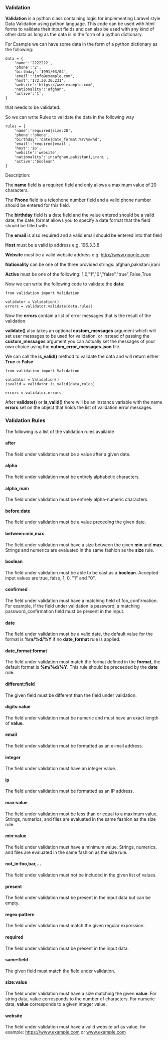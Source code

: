 ### Validation

**Validation** is a python class containing logic for implementing Laravel style Data Validation using python language. This code can be used with html forms to validate their input fields and can also be used with any kind of other data as long as the data is in the form of a python dictionary.

For Example we can have some data in the form of a python dictionary as the following:

    data = { 
        'name':'2222222',   
        'phone':'2',  
        'birthday':'1991/03/04',    
        'email':'info@example.com',    
        'host':'172.30.30.231',  
        'website':'https://www.example.com', 
        'nationality':'afghan',
        'active':'1',  
    }

that needs to be validated.

So we can write Rules to validate the data in the following way

    rules = { 
        'name':'required|size:20',   
        'phone':'phone', 
        'birthday':'date|date_format:%Y/%m/%d', 
        'email':'required|email',
        'host':'ip', 
        'website':'website', 
        'nationality':'in:afghan,pakistani,irani',
        'active':'boolean'
    }  

Description:

The **name** field is a required field and only allows a maximum value of 20 characters.

The **Phone** field is a telephone number field and a valid phone number should be entered for this field.

The **birthday** field is a date field and the value entered should be a valid date, the date_format allows you to specify a date format that the field should be filled with.

The **email** is also required and a valid email should be entered into that field  

**Host** must be a valid ip address e.g. 196.3.3.8

**Website** must be a valid website address e.g. http://www.google.com  

**Nationality** can be one of the three provided strings: afghan,pakistani,irani  

**Active** must be one of the following: 1,0,"1","0","false","true",False,True


Now we can write the following code to validate the **data**:

    from validation import Validation

    validator = Validation()
    errors = validator.validate(data,rules)

Now the **errors** contain a list of  error messages that is the result of the validation.

**validate()** also takes an optional **custom_messages** argument which will set user messages to be used for validation, or instead of passing the **custom_messages** argument you can actually set the messages of your own choice using the **cutom_error_messages.json** file.


We can call the **is_valid()** method to validate the data and will return either **True** or **False** 

    from validation import Validation

    validator = Validation()
    isvalid = validator.is_valid(data,rules)
	
    errors = validator.errors
    
After **validate()** or **is_valid()** there will be an instance variable with the name **errors** set on the object that holds the list of validation error messages.

### Validation Rules

The following is a list of the validation rules available

#### after

The field under validation must be a value after a given date.

#### alpha

The field under validation must be entirely alphabetic characters.

#### alpha_num

The field under validation must be entirely alpha-numeric characters.

#### before:date

The field under validation must be a value preceding the given date.

#### between:min,max

The field under validation must have a size between the given **min** and **max**. Strings and numerics are evaluated in the same fashion as the **size** rule.

#### boolean

The field under validation must be able to be cast as a **boolean**. Accepted input values are true, false, 1, 0, "1" and "0".

#### confirmed

The field under validation must have a matching field of foo_confirmation. For example, if the field under validation is password, a matching password_confirmation field must be present in the input.

#### date

The field under validation must be a valid date, the default value for the format is **%m/%d/%Y** if no **date_format** rule is applied.

#### date_format:format

The field under validation must match the format defined in the **format**, the default format is **%m/%d/%Y**. This rule should be preceeded by the **date** rule.

#### different:field

The given field must be different than the field under validation.

#### digits:value

The field under validation must be numeric and must have an exact length of **value**.

#### email

The field under validation must be formatted as an e-mail address.

#### integer

The field under validation must have an integer value.

#### ip

The field under validation must be formatted as an IP address.

#### max:value

The field under validation must be less than or equal to a maximum value. Strings, numerics, and files are evaluated in the same fashion as the size rule.

#### min:value

The field under validation must have a minimum value. Strings, numerics, and files are evaluated in the same fashion as the size rule.

#### not_in:foo,bar,...

The field under validation must not be included in the given list of values.

#### present

The field under validation must be present in the input data but can be empty.

#### regex:pattern

The field under validation must match the given regular expression.

#### required

The field under validation must be present in the input data.

#### same:field

The given field must match the field under validation.

#### size:value

The field under validation must have a size matching the given **value**. For string data, value corresponds to the number of characters. For numeric data, **value** corresponds to a given integer value.

#### website

The field under validation must have a valid website url as value. for example: https://www.example.com or www.example.com
